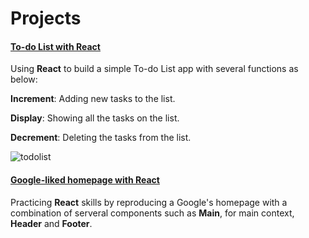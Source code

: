 # Projects

#### [To-do List with React](https://github.com/TimLaiTW/Projects/tree/master/Todo%20List)
Using **React** to build a simple To-do List app with several functions as below:

**Increment**: Adding new tasks to the list.

**Display**: Showing all the tasks on the list.

**Decrement**:  Deleting the tasks from the list.

![todolist](https://user-images.githubusercontent.com/28375243/94971996-3d20bc00-04d6-11eb-93bc-4ba87b0c6d25.gif)

#### [Google-liked homepage with React](https://github.com/TimLaiTW/Projects/tree/master/G-Project)
Practicing **React** skills by reproducing a Google's homepage with a combination of serveral components such as **Main**, for main context, **Header** and **Footer**.

